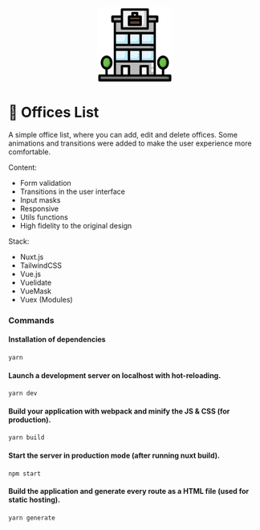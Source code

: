 <p align="center">
  <img
		style="object: contain;
		height: 150px"
		src="https://raw.githubusercontent.com/glhrmoura/offices/main/static/logo.png"
	>
</p>

# :office: Offices List

A simple office list, where you can add, edit and delete offices. Some animations and transitions were added to make the user experience more comfortable.

Content:

-   Form validation
-   Transitions in the user interface
-   Input masks
-   Responsive
-   Utils functions
-   High fidelity to the original design

Stack:

-   Nuxt.js
-   TailwindCSS
-   Vue.js
-   Vuelidate
-   VueMask
-   Vuex (Modules)

### Commands

#### Installation of dependencies

```
yarn
```

#### Launch a development server on localhost with hot-reloading.

```
yarn dev
```

#### Build your application with webpack and minify the JS & CSS (for production).

```
yarn build
```

#### Start the server in production mode (after running nuxt build).

```
npm start
```

#### Build the application and generate every route as a HTML file (used for static hosting).

```
yarn generate
```
